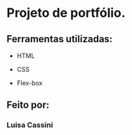 # Projeto de portfólio.

## Ferramentas utilizadas:

- HTML

- CSS

- Flex-box

## Feito por:

### Luisa Cassini
